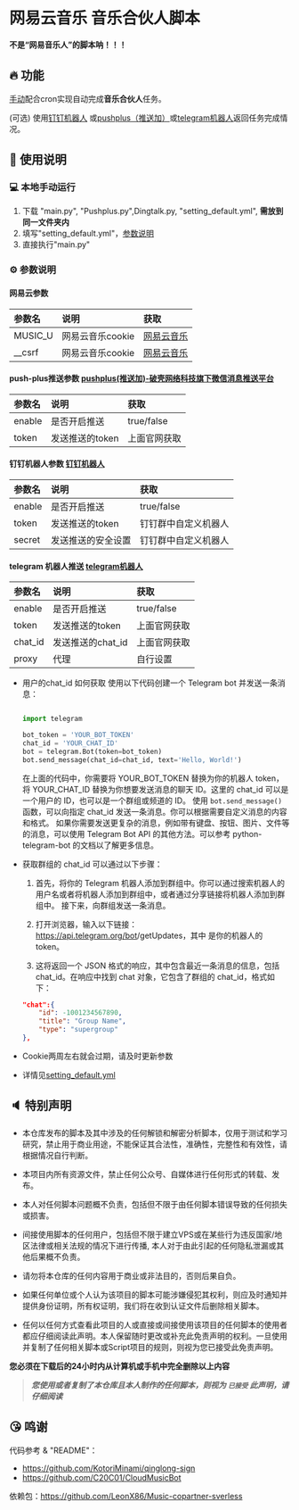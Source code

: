 # 网易云音乐 音乐合伙人脚本

**不是“网易音乐人”的脚本呐！！！**

## 🔥 功能

[手动](#-本地手动运行)配合cron实现自动完成**音乐合伙人**任务。

(可选) 使用[钉钉机器人](https://open.dingtalk.com/document/robots/custom-robot-access/)
或[pushplus（推送加）](https://www.pushplus.plus/)或[telegram机器人](https://core.telegram.org/bots)返回任务完成情况。

## 📖 使用说明

### 💻 本地手动运行

1. 下载 "main.py", "Pushplus.py",Dingtalk.py, "setting_default.yml", **需放到同一文件夹内**
2. 填写"setting_default.yml"，[参数说明](#-参数说明)
3. 直接执行"main.py"

### ⚙ 参数说明

#### 网易云参数

| 参数名     | 说明          | 获取                              |
|:--------|:------------|:--------------------------------|
| MUSIC_U | 网易云音乐cookie | [网易云音乐](https://music.163.com/) |
| __csrf  | 网易云音乐cookie | [网易云音乐](https://music.163.com/) |

#### push-plus推送参数 [pushplus(推送加)-破壳网络科技旗下微信消息推送平台](https://www.pushplus.plus/)

| 参数名    | 说明         | 获取         |
|:-------|:-----------|:-----------|
| enable | 是否开启推送     | true/false |
| token  | 发送推送的token | 上面官网获取     |

#### 钉钉机器人参数 [钉钉机器人](https://open.dingtalk.com/document/robots/custom-robot-access/)

| 参数名    | 说明         | 获取         |
|:-------|:-----------|:-----------|
| enable | 是否开启推送     | true/false |
| token  | 发送推送的token | 钉钉群中自定义机器人 |
| secret | 发送推送的安全设置  | 钉钉群中自定义机器人 |

#### telegram 机器人推送 [telegram机器人](https://core.telegram.org/bots)

| 参数名    | 说明           | 获取         |
|:-------|:-------------|:-----------|
| enable | 是否开启推送       | true/false |
| token  | 发送推送的token   | 上面官网获取     |
| chat_id | 发送推送的chat_id | 上面官网获取     |
| proxy | 代理           | 自行设置       |

- 用户的chat_id 如何获取
  使用以下代码创建一个 Telegram bot 并发送一条消息：

  ``````python
  
  import telegram
  
  bot_token = 'YOUR_BOT_TOKEN'
  chat_id = 'YOUR_CHAT_ID'
  bot = telegram.Bot(token=bot_token)
  bot.send_message(chat_id=chat_id, text='Hello, World!')
  
  ``````

  在上面的代码中，你需要将 YOUR_BOT_TOKEN 替换为你的机器人 token，将 YOUR_CHAT_ID 替换为你想要发送消息的聊天 ID。这里的 chat_id 可以是一个用户的 ID，也可以是一个群组或频道的 ID。
  使用 `bot.send_message()` 函数，可以向指定 chat_id 发送一条消息。你可以根据需要自定义消息的内容和格式。
  如果你需要发送更复杂的消息，例如带有键盘、按钮、图片、文件等的消息，可以使用 Telegram Bot API 的其他方法。可以参考 python-telegram-bot 的文档以了解更多信息。
- 获取群组的 chat_id 可以通过以下步骤：

  1. 首先，将你的 Telegram 机器人添加到群组中。你可以通过搜索机器人的用户名或者将机器人添加到群组中，或者通过分享链接将机器人添加到群组中。
    接下来，向群组发送一条消息。

  2. 打开浏览器，输入以下链接：https://api.telegram.org/bot<YourBOTToken>/getUpdates，其中 <YourBOTToken> 是你的机器人的 token。

  3. 这将返回一个 JSON 格式的响应，其中包含最近一条消息的信息，包括 chat_id。在响应中找到 chat 对象，它包含了群组的 chat_id，格式如下：

    ``````json
    "chat":{
        "id": -1001234567890,
        "title": "Group Name",
        "type": "supergroup"
    },
    ``````


- Cookie两周左右就会过期，请及时更新参数

* 详情见[setting_default.yml](./setting_default.yml)

## 🔈 特别声明

- 本仓库发布的脚本及其中涉及的任何解锁和解密分析脚本，仅用于测试和学习研究，禁止用于商业用途，不能保证其合法性，准确性，完整性和有效性，请根据情况自行判断。

- 本项目内所有资源文件，禁止任何公众号、自媒体进行任何形式的转载、发布。

- 本人对任何脚本问题概不负责，包括但不限于由任何脚本错误导致的任何损失或损害。

- 间接使用脚本的任何用户，包括但不限于建立VPS或在某些行为违反国家/地区法律或相关法规的情况下进行传播,
  本人对于由此引起的任何隐私泄漏或其他后果概不负责。

- 请勿将本仓库的任何内容用于商业或非法目的，否则后果自负。

- 如果任何单位或个人认为该项目的脚本可能涉嫌侵犯其权利，则应及时通知并提供身份证明，所有权证明，我们将在收到认证文件后删除相关脚本。

- 任何以任何方式查看此项目的人或直接或间接使用该项目的任何脚本的使用者都应仔细阅读此声明。本人保留随时更改或补充此免责声明的权利。一旦使用并复制了任何相关脚本或Script项目的规则，则视为您已接受此免责声明。

**您必须在下载后的24小时内从计算机或手机中完全删除以上内容**

> ***您使用或者复制了本仓库且本人制作的任何脚本，则视为 `已接受` 此声明，请仔细阅读***

## 😘 鸣谢

代码参考 & "README"：

- https://github.com/KotoriMinami/qinglong-sign
- https://github.com/C20C01/CloudMusicBot

依赖包：https://github.com/LeonX86/Music-copartner-sverless

